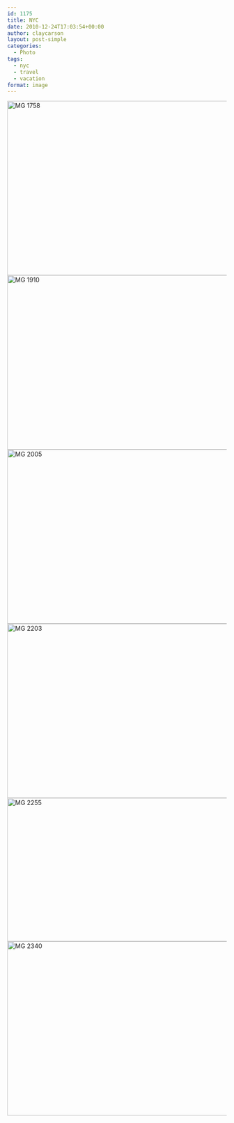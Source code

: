 ```yaml
---
id: 1175
title: NYC
date: 2010-12-24T17:03:54+00:00
author: claycarson
layout: post-simple
categories: 
  - Photo
tags:
  - nyc
  - travel
  - vacation
format: image
---
```

<img src="http://claycarson.net/wp-content/uploads/2017/07/MG_1758.jpg" alt="MG 1758" title="_MG_1758.jpg" border="0" width="600" height="400" />

<img src="http://claycarson.net/wp-content/uploads/2017/07/MG_1910.jpg" alt="MG 1910" title="_MG_1910.jpg" border="0" width="600" height="400" />

<img src="http://claycarson.net/wp-content/uploads/2017/07/MG_2005.jpg" alt="MG 2005" title="_MG_2005.jpg" border="0" width="600" height="400" />

<img src="http://claycarson.net/wp-content/uploads/2017/07/MG_2203.jpg" alt="MG 2203" title="_MG_2203.jpg" border="0" width="600" height="400" />

<img src="http://claycarson.net/wp-content/uploads/2017/07/MG_2255.jpg" alt="MG 2255" title="_MG_2255.jpg" border="0" width="599" height="329" />

<img src="http://claycarson.net/wp-content/uploads/2017/07/MG_2340.jpg" alt="MG 2340" title="_MG_2340.jpg" border="0" width="600" height="400" />